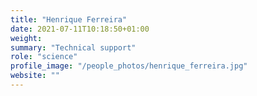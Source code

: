 ```yaml
---
title: "Henrique Ferreira"
date: 2021-07-11T10:18:50+01:00
weight: 
summary: "Technical support"
role: "science"
profile_image: "/people_photos/henrique_ferreira.jpg"
website: ""
---
```

